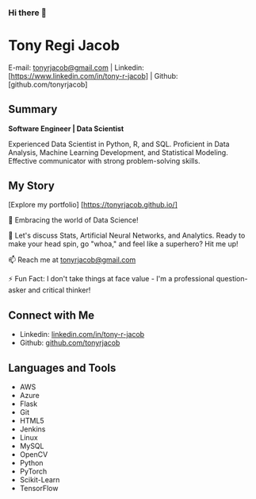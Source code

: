 ### Hi there 👋

# Tony Regi Jacob
E-mail: tonyrjacob@gmail.com |
Linkedin: [https://www.linkedin.com/in/tony-r-jacob] | Github: [github.com/tonyrjacob]
                                  
## Summary

**Software Engineer | Data Scientist**

Experienced Data Scientist in Python, R, and SQL. Proficient in Data Analysis, Machine Learning Development, and Statistical Modeling. Effective communicator with strong problem-solving skills.

## My Story

[Explore my portfolio] [https://tonyrjacob.github.io/]

🌱 Embracing the world of Data Science!

💬 Let's discuss Stats, Artificial Neural Networks, and Analytics. Ready to make your head spin, go "whoa," and feel like a superhero? Hit me up!

📫 Reach me at tonyrjacob@gmail.com

⚡ Fun Fact: I don't take things at face value - I'm a professional question-asker and critical thinker!

## Connect with Me

- Linkedin: [linkedin.com/in/tony-r-jacob](linkedin.com/in/tony-r-jacob)
- Github: [github.com/tonyrjacob](github.com/tonyrjacob)

## Languages and Tools

- AWS
- Azure
- Flask
- Git
- HTML5
- Jenkins
- Linux
- MySQL
- OpenCV
- Python
- PyTorch
- Scikit-Learn
- TensorFlow

